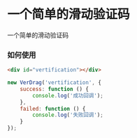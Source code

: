 # 一个简单的滑动验证码

一个简单的滑动验证码

### 如何使用

```html
<div id="vertification"></div>
```

```javascript
new VerDrag('vertification', {
    success: function () {
        console.log('成功回调');
    },
    failed: function () {
        console.log('失败回调');
    }
});
```

